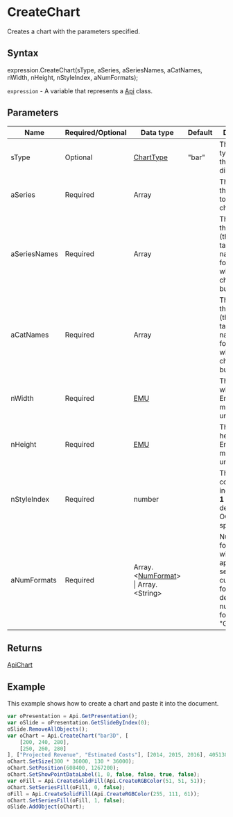 # CreateChart

Creates a chart with the parameters specified.

## Syntax

expression.CreateChart(sType, aSeries, aSeriesNames, aCatNames, nWidth, nHeight, nStyleIndex, aNumFormats);

`expression` - A variable that represents a [Api](../Api.md) class.

## Parameters

| **Name** | **Required/Optional** | **Data type** | **Default** | **Description** |
| ------------- | ------------- | ------------- | ------------- | ------------- |
| sType | Optional | [ChartType](../../Enumeration/ChartType.md) | "bar" | The chart type used for the chart display. |
| aSeries | Required | Array |  | The array of the data used to build the chart from. |
| aSeriesNames | Required | Array |  | The array of the names (the source table column names) used for the data which the chart will be build from. |
| aCatNames | Required | Array |  | The array of the names (the source table row names) used for the data which the chart will be build from. |
| nWidth | Required | [EMU](../../Enumeration/EMU.md) |  | The chart width in English measure units. |
| nHeight | Required | [EMU](../../Enumeration/EMU.md) |  | The chart height in English measure units. |
| nStyleIndex | Required | number |  | The chart color style index (can be **1 - 48**, as described in OOXML specification). |
| aNumFormats | Required | Array.\<[NumFormat](../../Enumeration/NumFormat.md)> &#124; Array.&lt;String&gt; |  | Numeric formats which will be applied to the series (can be custom formats). The default numeric format is "General". |

## Returns

[ApiChart](../../ApiChart/ApiChart.md)

## Example

This example shows how to create a chart and paste it into the document.

```javascript
var oPresentation = Api.GetPresentation();
var oSlide = oPresentation.GetSlideByIndex(0);
oSlide.RemoveAllObjects();
var oChart = Api.CreateChart("bar3D", [
	[200, 240, 280],
	[250, 260, 280]
], ["Projected Revenue", "Estimated Costs"], [2014, 2015, 2016], 4051300, 2347595, 24, ["0", "0.00"]);
oChart.SetSize(300 * 36000, 130 * 36000);
oChart.SetPosition(608400, 1267200);
oChart.SetShowPointDataLabel(1, 0, false, false, true, false);
var oFill = Api.CreateSolidFill(Api.CreateRGBColor(51, 51, 51));
oChart.SetSeriesFill(oFill, 0, false);
oFill = Api.CreateSolidFill(Api.CreateRGBColor(255, 111, 61));
oChart.SetSeriesFill(oFill, 1, false);
oSlide.AddObject(oChart);
```
